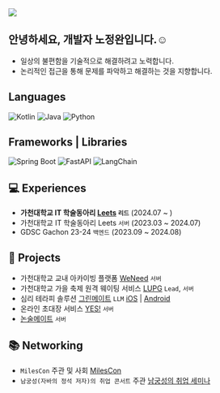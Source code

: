 <img src="https://capsule-render.vercel.app/api?type=waving&color=auto&height=200&section=header&text=Welcome!%20&fontSize=90" />

## 안녕하세요, 개발자 노정완입니다.☺️
- 일상의 불편함을 기술적으로 해결하려고 노력합니다.
- 논리적인 접근을 통해 문제를 파악하고 해결하는 것을 지향합니다.

## Languages
![Kotlin](https://img.shields.io/badge/Kotlin-7F52FF?style=for-the-badge&logo=Kotlin&logoColor=white)
![Java](https://img.shields.io/badge/java-%23ED8B00.svg?style=for-the-badge&logo=openjdk&logoColor=white)
![Python](https://img.shields.io/badge/python-3776AB?style=for-the-badge&logo=python&logoColor=white)

## Frameworks | Libraries
![Spring Boot](https://img.shields.io/badge/spring_boot-%236DB33F.svg?style=for-the-badge&logo=spring-boot&logoColor=white)
![FastAPI](https://img.shields.io/badge/FastAPI-009688?style=for-the-badge&logo=fastapi&logoColor=white)
![LangChain](https://img.shields.io/badge/LangChain-1C3C3C?style=for-the-badge&logo=langchain&logoColor=white)

## 💻 Experiences
- **가천대학교 IT 학술동아리 [Leets](https://leets.land) `리드`** (2024.07 ~ )
- 가천대학교 IT 학술동아리 Leets `서버` (2023.03 ~ 2024.07)
- GDSC Gachon 23-24 `백엔드` (2023.09 ~ 2024.08)


## 🤝 Projects
- 가천대학교 교내 아카이빙 플랫폼 [WeNeed](https://github.com/Leets-Official/WeNeed-BE) `서버`
- 가천대학교 가을 축제 원격 웨이팅 서비스 [LUPG](https://github.com/gachon-table) `Lead`, `서버`
- 심리 테라피 솔루션 [그린메이트](https://greenmate.ai) `LLM`  [iOS](https://apps.apple.com/kr/app/%EA%B7%B8%EB%A6%B0%EB%A9%94%EC%9D%B4%ED%8A%B8-%EB%82%98%EC%9D%98-ai-%EC%B9%9C%EA%B5%AC-%EC%9D%B5%EB%AA%85-%EC%B1%84%ED%8C%85-%EA%B3%A0%EB%AF%BC-%EC%83%81%EB%8B%B4-%EB%8C%80%ED%99%94/id6677031205) | [Android](https://play.google.com/store/apps/details?id=ai.greenmate)
- 온라인 초대장 서비스 [YES!](https://github.com/Leets-Official/Yes-BE) `서버`
- [논술메이트](https://nonsoolmate.com) `서버`

## 📚 Networking
- `MilesCon` 주관 및 사회 [MilesCon](https://kr.linkedin.com/posts/leets-official_%EB%A7%88%EC%9D%BC%EC%8A%A4%EC%BD%98-%EA%B0%9C%EB%B0%9C%EC%9E%90%EB%A1%9C%EC%84%9C%EC%9D%98-%EC%B2%AB-%EA%B1%B8%EC%9D%8C%EB%B6%80%ED%84%B0-%EC%A7%80%EC%86%8D-%EA%B0%80%EB%8A%A5%ED%95%9C-%EC%84%B1%EC%9E%A5%EC%9D%84-%EC%9C%84%ED%95%9C-%EC%9D%B4%EC%A0%95%ED%91%9C-festa-activity-7267459368214753280-7kdF?utm_source=li_share&utm_content=feedcontent&utm_medium=g_dt_web&utm_campaign=copy)
- `남궁성(자바의 정석 저자)의 취업 콘서트` 주관 [남궁성의 취업 세미나](https://kr.linkedin.com/posts/leets-official_%EB%82%A8%EA%B6%81%EC%84%B1%EC%9D%98-%EC%B7%A8%EC%97%85-%EC%84%B8%EB%AF%B8%EB%82%98-on-%EA%B0%80%EC%B2%9C%EB%8C%80%ED%95%99%EA%B5%90-festa-activity-7280833366239715330-wR77)
